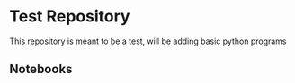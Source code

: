 # Test Repository
This repository is meant to be a test, will be adding basic python programs

## Notebooks
